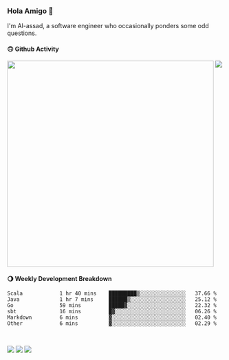 ### Hola Amigo 🤣   

I'm Al-assad, a software engineer who occasionally ponders some odd questions.  
 
#### 🙃 Github Activity 
<div>
  <img src="https://github-readme-stats.vercel.app/api?username=al-assad&show_icons=true" align="top" style="display: inline-block;" width="480"/>
  <img src="https://github-readme-stats.vercel.app/api/top-langs/?username=al-assad&hide=css,html&langs_count=8&layout=compact" align="top" style="display: inline-block;"/>
</div>

#### 🌖 Weekly Development Breakdown
<!--START_SECTION:waka-->

```text
Scala            1 hr 40 mins    █████████▒░░░░░░░░░░░░░░░   37.66 %
Java             1 hr 7 mins     ██████▒░░░░░░░░░░░░░░░░░░   25.12 %
Go               59 mins         █████▓░░░░░░░░░░░░░░░░░░░   22.32 %
sbt              16 mins         █▓░░░░░░░░░░░░░░░░░░░░░░░   06.26 %
Markdown         6 mins          ▓░░░░░░░░░░░░░░░░░░░░░░░░   02.40 %
Other            6 mins          ▓░░░░░░░░░░░░░░░░░░░░░░░░   02.29 %
```

<!--END_SECTION:waka-->

<br>

<a href="https://twitter.com/Alassad_dev"><img src="https://img.shields.io/badge/Twitter-@Alassad__dev-blue?style=flat&logo=twitter" /></a>
<a href="https://t.me/alassad_dev"><img src="https://img.shields.io/badge/Telegram-@alassad__dev-orange?style=flat&logo=telegram" /></a>
<a href="https://al-assad.github.io"><img src="https://img.shields.io/badge/Blogs-Linying_Assad's_Blog-yellow?style=flat&logo=github" /></a>

